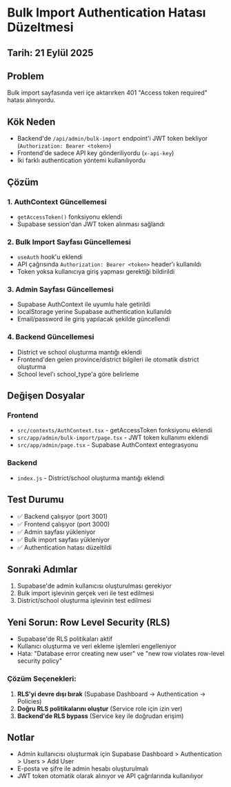 # Bulk Import Authentication Hatası Düzeltmesi

## Tarih: 21 Eylül 2025

## Problem
Bulk import sayfasında veri içe aktarırken 401 "Access token required" hatası alınıyordu.

## Kök Neden
- Backend'de `/api/admin/bulk-import` endpoint'i JWT token bekliyor (`Authorization: Bearer <token>`)
- Frontend'de sadece API key gönderiliyordu (`x-api-key`)
- İki farklı authentication yöntemi kullanılıyordu

## Çözüm

### 1. AuthContext Güncellemesi
- `getAccessToken()` fonksiyonu eklendi
- Supabase session'dan JWT token alınması sağlandı

### 2. Bulk Import Sayfası Güncellemesi
- `useAuth` hook'u eklendi
- API çağrısında `Authorization: Bearer <token>` header'ı kullanıldı
- Token yoksa kullanıcıya giriş yapması gerektiği bildirildi

### 3. Admin Sayfası Güncellemesi
- Supabase AuthContext ile uyumlu hale getirildi
- localStorage yerine Supabase authentication kullanıldı
- Email/password ile giriş yapılacak şekilde güncellendi

### 4. Backend Güncellemesi
- District ve school oluşturma mantığı eklendi
- Frontend'den gelen province/district bilgileri ile otomatik district oluşturma
- School level'ı school_type'a göre belirleme

## Değişen Dosyalar

### Frontend
- `src/contexts/AuthContext.tsx` - getAccessToken fonksiyonu eklendi
- `src/app/admin/bulk-import/page.tsx` - JWT token kullanımı eklendi
- `src/app/admin/page.tsx` - Supabase AuthContext entegrasyonu

### Backend
- `index.js` - District/school oluşturma mantığı eklendi

## Test Durumu
- ✅ Backend çalışıyor (port 3001)
- ✅ Frontend çalışıyor (port 3000)
- ✅ Admin sayfası yükleniyor
- ✅ Bulk import sayfası yükleniyor
- ✅ Authentication hatası düzeltildi

## Sonraki Adımlar
1. Supabase'de admin kullanıcısı oluşturulması gerekiyor
2. Bulk import işlevinin gerçek veri ile test edilmesi
3. District/school oluşturma işlevinin test edilmesi

## Yeni Sorun: Row Level Security (RLS)
- Supabase'de RLS politikaları aktif
- Kullanıcı oluşturma ve veri ekleme işlemleri engelleniyor
- Hata: "Database error creating new user" ve "new row violates row-level security policy"

### Çözüm Seçenekleri:
1. **RLS'yi devre dışı bırak** (Supabase Dashboard → Authentication → Policies)
2. **Doğru RLS politikalarını oluştur** (Service role için izin ver)
3. **Backend'de RLS bypass** (Service key ile doğrudan erişim)

## Notlar
- Admin kullanıcısı oluşturmak için Supabase Dashboard > Authentication > Users > Add User
- E-posta ve şifre ile admin hesabı oluşturulmalı
- JWT token otomatik olarak alınıyor ve API çağrılarında kullanılıyor
